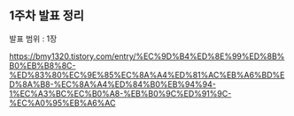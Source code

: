 ## 1주차 발표 정리

발표 범위 : 1장

https://bmy1320.tistory.com/entry/%EC%9D%B4%ED%8E%99%ED%8B%B0%EB%B8%8C-%ED%83%80%EC%9E%85%EC%8A%A4%ED%81%AC%EB%A6%BD%ED%8A%B8-%EC%8A%A4%ED%84%B0%EB%94%94-1%EC%A3%BC%EC%B0%A8-%EB%B0%9C%ED%91%9C-%EC%A0%95%EB%A6%AC
